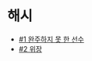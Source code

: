 # 해시

- [#1 완주하지 못 한 선수](https://school.programmers.co.kr/learn/courses/30/lessons/42576)
- [#2 위장](https://school.programmers.co.kr/learn/courses/30/lessons/42578)
